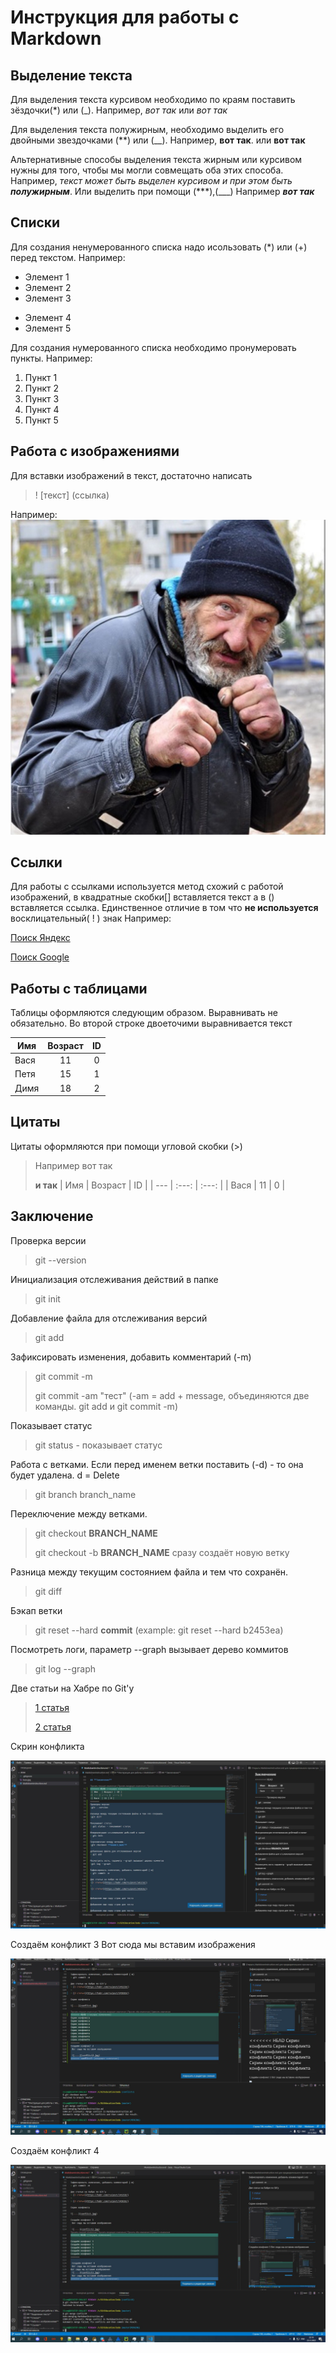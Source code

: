 # **Инструкция для работы с Markdown**

## **Выделение текста**

Для выделения текста курсивом необходимо по краям поставить зёздочки(*) или (_). Например, *вот так* или _вот так_

Для выделения текста полужирным, необходимо выделить его двойными звездочками (**) или (__).
Например, **вот так**. или __вот так__

Альтернативные способы выделения текста жирным или курсивом нужны для того, чтобы мы могли совмещать оба этих способа. Например, _текст может быть выделен курсивом и при этом быть **полужирным**_.
Или выделить при помощи (***),(___)
Например ***вот так***

## **Списки**
Для создания ненумерованного списка надо исользовать (*) или (+) перед текстом.
Например:

* Элемент 1
* Элемент 2
* Элемент 3
+ Элемент 4
+ Элемент 5

Для создания нумерованного списка необходимо пронумеровать пункты. 
Например:

1. Пункт 1
2. Пункт 2
3. Пункт 3
4. Пункт 4
5. Пункт 5

## **Работа с изображениями**

Для вставки изображений в текст, достаточно написать 

>! [текст] (ссылка)

Например: 
![Текст который будет если изображение не загрузится](baza.jpg)


## **Ссылки**
Для работы с ссылками используется метод схожий с работой изображений, 
в квадратные скобки[] вставляется текст а в () вставляется ссылка.
Единственное отличие в том что **не используется** восклицательный( ! ) знак
Например:

[Поиск Яндекс](yandex.ru)

[Поиск Google](google.com)

## **Работы с таблицами**
Таблицы оформляются следующим образом.
Выравнивать не обязательно.
Во второй строке двоеточими выравнивается текст

| Имя   | Возраст | ID |
| --- | :---: |  :---: |
| Вася  | 11 | 0 |
| Петя  | 15 | 1 |
| Димя  | 18  | 2 |

## **Цитаты**
Цитаты оформляются при помощи угловой скобки (>)
> Например вот так
>
> **и так**
>| Имя   | Возраст | ID |
>| --- | :---: |  :---: |
>| Вася  | 11 | 0 |

## **Заключение**

Проверка версии
> git --version  

Инициализация отслеживания действий в папке 
> git init


Добавление файла для отслеживания версий 
> git add 
  
Зафиксировать изменения, добавить комментарий (-m) 
> git commit -m  
>
> git commit -am "тест" (-am = add + message, объединяются две команды. git add и git commit -m)

Показывает статус
> git status - показывает статус

Работа с ветками. Если перед именем ветки поставить (-d) - то она будет удалена. d = Delete
> git branch branch_name
 
Переключение между ветками.
> git checkout **BRANCH_NAME**
> 
> git checkout -b **BRANCH_NAME** сразу создаёт новую ветку

Разница между текущим состоянием файла и тем что сохранён. 
> git diff  
 
Бэкап ветки
>git reset --hard **commit** (example: git reset --hard b2453ea)

Посмотреть логи, параметр --graph вызывает дерево коммитов
> git log --graph 

Две статьи на Хабре по Git'у
> [1 статья](https://habr.com/ru/post/541258/)
>
> [2 статья](https://habr.com/ru/post/542616/)

Скрин конфликта

![....](conflict.jpg)

Создаём конфликт 3
 Вот сюда мы вставим изображения

 ![....](conflict2.jpg)
 
 Создаём конфликт 4

 ![....](conflict3.jpg)

